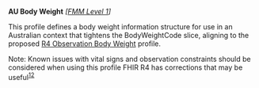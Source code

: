 **AU Body Weight**  *[[FMM Level 1](guidance.html)]*

This profile defines a body weight information structure for use in an Australian context that tightens the BodyWeightCode slice, aligning to the proposed [R4 Observation Body Weight](http://build.fhir.org/bodyweight.html) profile.

Note: Known issues with vital signs and observation constraints should be considered when using this profile FHIR R4 has corrections that may be useful<sup>[1](http://hl7.org/fhir/R4/observation.html#invs)</sup><sup>[2](http://hl7.org/fhir/R4/vitalsigns.html#10.1.20.2.3)</sup>